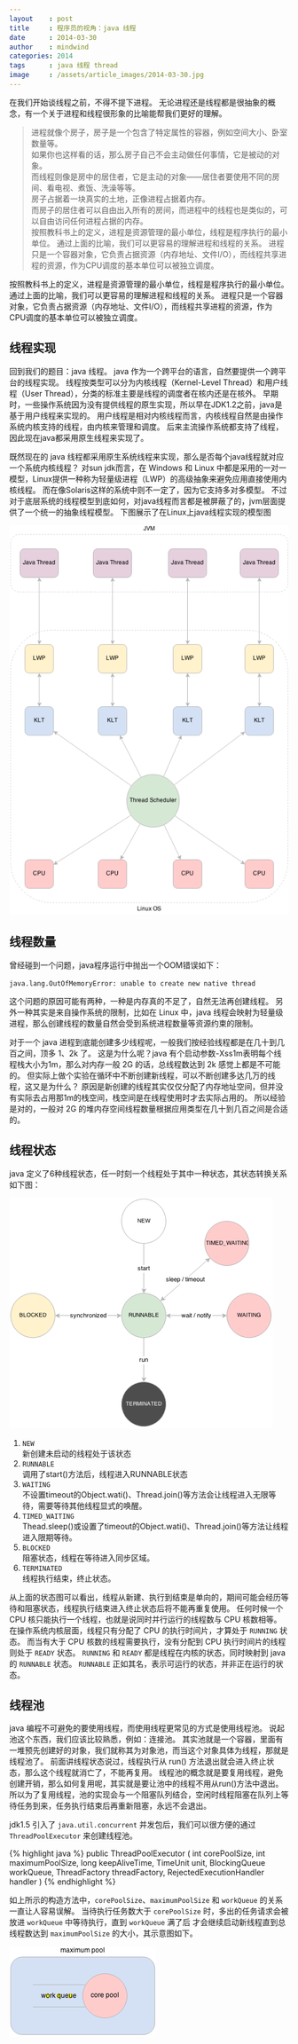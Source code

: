 ```yaml
---
layout    : post
title     : 程序员的视角：java 线程
date      : 2014-03-30
author    : mindwind
categories: 2014
tags      : java 线程 thread
image     : /assets/article_images/2014-03-30.jpg
---
```


在我们开始谈线程之前，不得不提下进程。
无论进程还是线程都是很抽象的概念，有一个关于进程和线程很形象的比喻能帮我们更好的理解。

  > 进程就像个房子，房子是一个包含了特定属性的容器，例如空间大小、卧室数量等。  
  > 如果你也这样看的话，那么房子自己不会主动做任何事情，它是被动的对象。  
  > 而线程则像是房中的居住者，它是主动的对象——居住者要使用不同的房间、看电视、煮饭、洗澡等等。  
  > 房子占据着一块真实的土地，正像进程占据着内存。  
  > 而房子的居住者可以自由出入所有的房间，而进程中的线程也是类似的，可以自由访问任何进程占据的内存。  
  > 按照教科书上的定义，进程是资源管理的最小单位，线程是程序执行的最小单位。
  > 通过上面的比喻，我们可以更容易的理解进程和线程的关系。
  > 进程只是一个容器对象，它负责占据资源（内存地址、文件I/O），而线程共享进程的资源，作为CPU调度的基本单位可以被独立调度。

按照教科书上的定义，进程是资源管理的最小单位，线程是程序执行的最小单位。 通过上面的比喻，我们可以更容易的理解进程和线程的关系。 进程只是一个容器对象，它负责占据资源（内存地址、文件I/O），而线程共享进程的资源，作为CPU调度的基本单位可以被独立调度。


## 线程实现
回到我们的题目：java 线程。 java 作为一个跨平台的语言，自然要提供一个跨平台的线程实现。 线程按类型可以分为内核线程（Kernel-Level Thread）和用户线程（User Thread），分类的标准主要是线程的调度者在核内还是在核外。 早期时，一些操作系统因为没有提供线程的原生实现，所以早在JDK1.2之前，java是基于用户线程来实现的。 用户线程是相对内核线程而言，内核线程自然是由操作系统内核支持的线程，由内核来管理和调度。 后来主流操作系统都支持了线程，因此现在java都采用原生线程来实现了。

既然现在的 java 线程都采用原生系统线程来实现，那么是否每个java线程就对应一个系统内核线程？ 对sun jdk而言，在 Windows 和 Linux 中都是采用的一对一模型，Linux提供一种称为轻量级进程（LWP）的高级抽象来避免应用直接使用内核线程。 而在像Solaris这样的系统中则不一定了，因为它支持多对多模型。 不过对于底层系统的线程模型到底如何，对java线程而言都是被屏蔽了的，jvm层面提供了一个统一的抽象线程模型。 下图展示了在Linux上java线程实现的模型图

![](/assets/article_images/2014-03-30-2.png)


## 线程数量
曾经碰到一个问题，java程序运行中抛出一个OOM错误如下：

`java.lang.OutOfMemoryError: unable to create new native thread`

这个问题的原因可能有两种，一种是内存真的不足了，自然无法再创建线程。 另外一种其实是来自操作系统的限制，比如在 Linux 中，java 线程会映射为轻量级进程，那么创建线程的数量自然会受到系统进程数量等资源约束的限制。

对于一个 java 进程到底能创建多少线程呢，一般我们按经验线程都是在几十到几百之间，顶多 1、2k 了。 这是为什么呢？java 有个启动参数-Xss1m表明每个线程栈大小为1m，那么对内存一般 2G 的话，总线程数达到 2k 感觉上都是不可能的。 但实际上做个实验在循环中不断创建新线程，可以不断创建多达几万的线程，这又是为什么？ 原因是新创建的线程其实仅仅分配了内存地址空间，但并没有实际去占用那1m的栈空间，栈空间是在线程使用时才去实际占用的。 所以经验是对的，一般对 2G 的堆内存空间线程数量根据应用类型在几十到几百之间是合适的。


## 线程状态
java 定义了6种线程状态，任一时刻一个线程处于其中一种状态，其状态转换关系如下图：

![](/assets/article_images/2014-03-30-1.png)

  1. `NEW`  
     新创建未启动的线程处于该状态
  2. `RUNNABLE`  
     调用了start()方法后，线程进入RUNNABLE状态
  3. `WAITING`  
     不设置timeout的Object.wati()、Thread.join()等方法会让线程进入无限等待，需要等待其他线程显式的唤醒。
  4. `TIMED_WAITING`  
     Thead.sleep()或设置了timeout的Object.wati()、Thread.join()等方法让线程进入限期等待。
  5. `BLOCKED`  
     阻塞状态，线程在等待进入同步区域。
  6. `TERMINATED`  
     线程执行结束，终止状态。

从上面的状态图可以看出，线程从新建、执行到结束是单向的，期间可能会经历等待和阻塞状态，线程执行结束进入终止状态后将不能再重复使用。 任何时候一个 CPU 核只能执行一个线程，也就是说同时并行运行的线程数与 CPU 核数相等。 在操作系统内核层面，线程只有分配了 CPU 的执行时间片，才算处于 `RUNNING` 状态。 而当有大于 CPU 核数的线程需要执行，没有分配到 CPU 执行时间片的线程则处于 `READY` 状态。 `RUNNING` 和 `READY` 都是线程在内核的状态，同时映射到 java 的 `RUNNABLE` 状态。 `RUNNABLE` 正如其名，表示可运行的状态，并非正在运行的状态。


## 线程池
java 编程不可避免的要使用线程，而使用线程更常见的方式是使用线程池。 说起池这个东西，我们应该比较熟悉，例如：连接池。 其实池就是一个容器，里面有一堆预先创建好的对象，我们就称其为对象池，而当这个对象具体为线程，那就是线程池了。 前面讲线程状态说过，线程执行从 run() 方法退出就会进入终止状态，那么这个线程就消亡了，不能再复用。 线程池的概念就是要复用线程，避免创建开销，那么如何复用呢，其实就是要让池中的线程不用从run()方法中退出。 所以为了复用线程，池的实现会与一个阻塞队列结合，空闲时线程阻塞在队列上等待任务到来，任务执行结束后再重新阻塞，永远不会退出。

jdk1.5 引入了 `java.util.concurrent` 并发包后，我们可以很方便的通过 `ThreadPoolExecutor` 来创建线程池。

{% highlight java %}
public ThreadPoolExecutor
(
    int corePoolSize,
    int maximumPoolSize,
    long keepAliveTime,
    TimeUnit unit,
    BlockingQueue<Runnable> workQueue,
    ThreadFactory threadFactory,
    RejectedExecutionHandler handler
)
{% endhighlight %}

如上所示的构造方法中，`corePoolSize`、`maximumPoolSize` 和 `workQueue` 的关系一直让人容易误解。 当待执行任务数大于 `corePoolSize` 时，多出的任务请求会被放进 `workQueue` 中等待执行，直到 `workQueue` 满了后 才会继续启动新线程直到总线程数达到 `maximumPoolSize` 的大小，其示意图如下。

![](/assets/article_images/2014-03-30-3.png)
